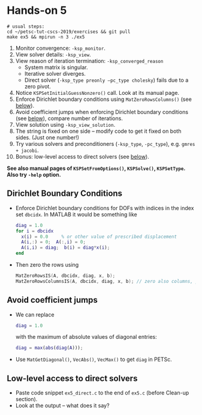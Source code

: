 # Hands-on 5
```
# usual steps:
cd ~/petsc-tut-cscs-2019/exercises && git pull
make ex5 && mpirun -n 3 ./ex5
```
1. Monitor convergence: `-ksp_monitor`.
2. View solver details: `-ksp_view`.
3. View reason of iteration termination: `-ksp_converged_reason`
   - System matrix is singular.
   - Iterative solver diverges.
   - Direct solver (`-ksp_type preonly –pc_type cholesky`) fails due to a zero pivot.
4. Notice `KSPSetInitialGuessNonzero()` call. Look at its manual page.
5. Enforce Dirichlet boundary conditions using `MatZeroRowsColumns()` (see [below](#dirichlet-boundary-conditions)).
6. Avoid coefficient jumps when enforcing Dirichlet boundary conditions (see [below](#avoid-coefficient-jumps)), compare number of iterations.
7. View solution using `-ksp_view_solution`.
8. The string is fixed on one side – modify code to get it fixed on both sides. (Just one number!)
9. Try various solvers and preconditioners (`-ksp_type`, `-pc_type`),   e.g. `gmres + jacobi`.
10. Bonus: low-level access to direct solvers (see [below](#low-level-access-to-direct-solvers)).


**See also manual pages of `KSPSetFromOptions()`, `KSPSolve()`, `KSPSetType`. Also try `-help` option.**

## Dirichlet Boundary Conditions
* Enforce Dirichlet boundary conditions for DOFs with indices in the index set `dbcidx`. In MATLAB it would be something like
    ```matlab
    diag = 1.0
    for i = dbcidx
      x(i) = 0.0     % or other value of prescribed displacement
      A(i,:) = 0;  A(:,i) = 0;
      A(i,i) = diag;  b(i) = diag*x(i);
    end
    ```
* Then zero the rows using
    ```c
    MatZeroRowsIS(A, dbcidx, diag, x, b);
    MatZeroRowsColumnsIS(A, dbcidx, diag, x, b); // zero also columns, preserving symmetry
    ```

## Avoid coefficient jumps
* We can replace
    ```matlab
    diag = 1.0
    ```
    with the maximum of absolute values of diagonal entries:
    ```matlab
    diag = max(abs(diag(A)));
    ```
* Use `MatGetDiagonal()`, `VecAbs()`, `VecMax()` to get `diag` in PETSc.

## Low-level access to direct solvers
* Paste code snippet `ex5_direct.c` to the end of `ex5.c` (before Clean-up section).
* Look at the output – what does it say?


